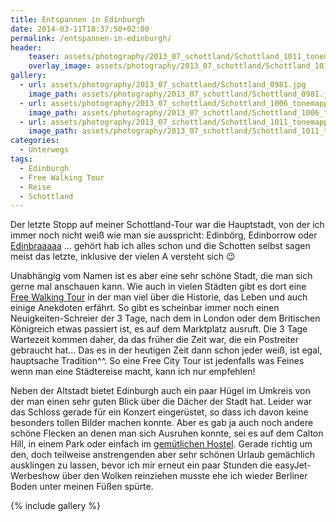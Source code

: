 ```yaml
---
title: Entspannen in Edinburgh
date: 2014-03-11T18:37:50+02:00
permalink: /entspannen-in-edinburgh/
header:
    teaser: assets/photography/2013_07_schottland/Schottland_1011_tonemapped.jpg
    overlay_image: assets/photography/2013_07_schottland/Schottland_1011_tonemapped.jpg
gallery:
  - url: assets/photography/2013_07_schottland/Schottland_0981.jpg
    image_path: assets/photography/2013_07_schottland/Schottland_0981.jpg
  - url: assets/photography/2013_07_schottland/Schottland_1006_tonemapped.jpg
    image_path: assets/photography/2013_07_schottland/Schottland_1006_tonemapped.jpg
  - url: assets/photography/2013_07_schottland/Schottland_1011_tonemapped.jpg
    image_path: assets/photography/2013_07_schottland/Schottland_1011_tonemapped.jpg
categories:
  - Unterwegs
tags:
  - Edinburgh
  - Free Walking Tour
  - Reise
  - Schottland
---
```


Der letzte Stopp auf meiner Schottland-Tour war die Hauptstadt, von der ich immer noch nicht weiß wie man sie ausspricht: 
Edinbörg, Edinborrow oder [Edinbraaaaa](http://www.youtube.com/watch?v=UHFRr8BEXLU) &#8230;
gehört hab ich alles schon und die Schotten selbst sagen meist das letzte, inklusive der vielen A versteht sich 😉

Unabhängig vom Namen ist es aber eine sehr schöne Stadt, die man sich gerne mal anschauen kann. 
Wie auch in vielen Städten gibt es dort eine [Free Walking Tour](http://www.newedinburghtours.com/de) in der man viel über die Historie, 
das Leben und auch einige Anekdoten erfährt. 
So gibt es scheinbar immer noch einen Neuigkeiten-Schreier der 3 Tage, nach dem in London oder dem Britischen Königreich etwas passiert ist, 
es auf dem Marktplatz ausruft. Die 3 Tage Wartezeit kommen daher, da das früher die Zeit war, die ein Postreiter gebraucht hat&#8230;
Das es in der heutigen Zeit dann schon jeder weiß, ist egal, hauptsache Tradition^^. 
So eine Free City Tour ist jedenfalls was Feines wenn man eine Städtereise macht, kann ich nur empfehlen!

Neben der Altstadt bietet Edinburgh auch ein paar Hügel im Umkreis von der man einen sehr guten Blick über die Dächer der Stadt hat. 
Leider war das Schloss gerade für ein Konzert eingerüstet, so dass ich davon keine besonders tollen Bilder machen konnte. 
Aber es gab ja auch noch andere schöne Flecken an denen man sich Ausruhen konnte, sei es auf dem Calton Hill, 
in einem Park oder einfach im [gemütlichen Hostel](http://www.royalmilebackpackers.com). 
Gerade richtig um den, doch teilweise anstrengenden aber sehr schönen Urlaub gemächlich ausklingen zu lassen, 
bevor ich mir erneut ein paar Stunden die easyJet-Werbeshow über den Wolken reinziehen musste ehe ich wieder Berliner Boden unter meinen Füßen spürte.

{% include gallery %}